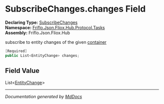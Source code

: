 ﻿<!--  
  <auto-generated>   
    The contents of this file were generated by a tool.  
    Changes to this file may be list if the file is regenerated  
  </auto-generated>   
-->

# SubscribeChanges.changes Field

**Declaring Type:** [SubscribeChanges](../index.md)  
**Namespace:** [Friflo.Json.Fliox.Hub.Protocol.Tasks](../../index.md)  
**Assembly:** Friflo.Json.Fliox.Hub

subscribe to entity changes of the given [container](container.md)

```csharp
[Required]
public List<EntityChange> changes;
```

## Field Value

List\<[EntityChange](../../EntityChange/index.md)\>

___

*Documentation generated by [MdDocs](https://github.com/ap0llo/mddocs)*
